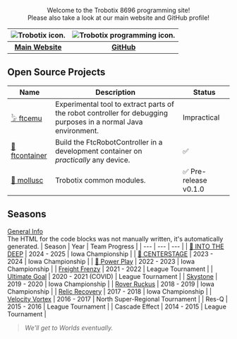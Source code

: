 <p align="center">Welcome to the Trobotix 8696 programming site!<br>Please also take a look at our main website and GitHub profile!</p>

| <image src="images/logos/Trobotix_New.png" alt="Trobotix icon." style="max-width: 100%; border: none; box-shadow: none;" /> | <image src="favicon.png" alt="Trobotix programming icon." style="max-width: 100%; border: none; box-shadow: none;" /> |
| :---: | :---: |
| [**Main Website**](https://sites.google.com/view/trobotix/home) | [**GitHub**](https://github.com/8696-Trobotix) |

## Open Source Projects
| Name | Description | Status |
| --- | --- | --- |
| [𓅦 ftcemu](https://github.com/8696-Trobotix/ftcemu) | Experimental tool to extract parts of the robot controller for debugging purposes in a normal Java environment. | Impractical |
| [🔨 ftcontainer](https://github.com/8696-Trobotix/ftcontainer) | Build the FtcRobotController in a development container on *practically* any device. | ✅ |
| [🐚 mollusc](https://github.com/8696-Trobotix/mollusc) | Trobotix common modules. | ✅ Pre-release v0.1.0 |

## Seasons
[General Info](seasons/index.md)  
The HTML for the code blocks was not manually written, it's automatically generated.
| Season | Year | Team Progress |
| --- | --- | --- |
| [🌊 INTO THE DEEP](seasons/INTOTHEDEEP.md) | 2024 - 2025 | Iowa Championship |
| [🦑 CENTERSTAGE](seasons/CENTERSTAGE.md) | 2023 - 2024 | Iowa Championship |
| [🐙 Power Play](seasons/PowerPlay.md) | 2022 - 2023 | Iowa Championship |
| [Freight Frenzy](seasons/FreightFrenzy.md) | 2021 - 2022 | League Tournament |
| [Ultimate Goal](seasons/UltimateGoal.md) | 2020 - 2021 (COVID) | League Tournament |
| [Skystone](seasons/Skystone.md) | 2019 - 2020 | Iowa Championship |
| [Rover Ruckus](seasons/RoverRuckus.md) | 2018 - 2019 | Iowa Championship |
| [Relic Recovery](seasons/RelicRecovery.md) | 2017 - 2018 | Iowa Championship |
| [Velocity Vortex](seasons/VelocityVortex.md) | 2016 - 2017 | North Super-Regional Tournament |
| Res-Q | 2015 - 2016 | League Tournament |
| Cascade Effect | 2014 - 2015 | League Tournament |

> <span style="font-style: italic;">We'll get to Worlds eventually.</span>
